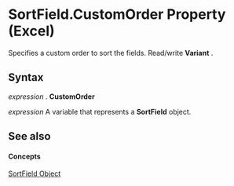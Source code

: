 
# SortField.CustomOrder Property (Excel)

Specifies a custom order to sort the fields. Read/write  **Variant** .


## Syntax

 _expression_ . **CustomOrder**

 _expression_ A variable that represents a **SortField** object.


## See also


#### Concepts


[SortField Object](2becf77f-c072-2060-9baf-ebcf785c05bb.md)
